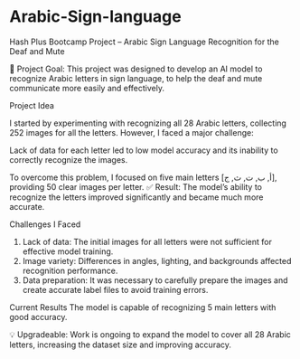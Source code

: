 # Arabic-Sign-language
Hash Plus Bootcamp Project – Arabic Sign Language Recognition for the Deaf and Mute

🎯 Project Goal:
This project was designed to develop an AI model to recognize Arabic letters in sign language, to help the deaf and mute communicate more easily and effectively.

Project Idea

I started by experimenting with recognizing all 28 Arabic letters, collecting 252 images for all the letters.
However, I faced a major challenge:

Lack of data for each letter led to low model accuracy and its inability to correctly recognize the images.

To overcome this problem, I focused on five main letters [أ, ب, ت, ث, ج], providing 50 clear images per letter.
✅ Result: The model’s ability to recognize the letters improved significantly and became much more accurate.


Challenges I Faced
1. Lack of data: The initial images for all letters were not sufficient for effective model training.
2. Image variety: Differences in angles, lighting, and backgrounds affected recognition performance.
3. Data preparation: It was necessary to carefully prepare the images and create accurate label files to avoid training errors.


Current Results
The model is capable of recognizing 5 main letters with good accuracy.

💡 Upgradeable: Work is ongoing to expand the model to cover all 28 Arabic letters, increasing the dataset size and improving accuracy.
